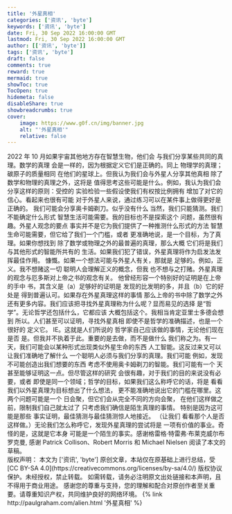 ```yaml
---
title: '外星真相'
categories: ['资讯', 'byte']
keywords: ['资讯', 'byte']
date: Fri, 30 Sep 2022 16:00:00 GMT
lastmod: Fri, 30 Sep 2022 16:00:00 GMT
author: [['资讯', 'byte']]
tags: ['资讯', 'byte']
draft: false 
comments: true
reward: true 
mermaid: true 
showToc: true 
TocOpen: true 
hidemeta: false 
disableShare: true 
showbreadcrumbs: true 
cover:
    image: https://www.g0f.cn/img/banner.jpg
    alt: "'外星真相'"
    relative: false
---
```


<div>
2022 年 10 月如果宇宙其他地方存在智慧生物，他们会
与我们分享某些共同的真理。数学的真理
会是一样的，因为根据定义它们是正确的。同上
物理学的真理；碳原子的质量相同
在他们的星球上。但我认为我们会与外星人分享其他真相
除了数学和物理的真理之外，这将是
值得思考这些可能是什么。例如，我认为我们会分享这样的原则：受控的
实验检验一些假设使我们有权按比例拥有
增加了对它的信心。看起来也很有可能
对于外星人来说，通过练习可以在某件事上做得更好是正确的。
我们可能会分享奥卡姆剃刀。似乎没有什么
当然，我们只能猜测。我们不能确定什么形式
智慧生活可能需要。我的目标也不是探索这个
问题，虽然很有趣。外星人观念的要点
事实并不是它为我们提供了一种推测什么形式的方法
智慧生命可能需要，但它给了我们一个门槛，或者
更准确地说，是一个目标，为了真理。如果你想找到
除了数学或物理之外的最普遍的真理，那么大概
它们将是我们与其他形式的智能所共有的
生活。如果我们犯了错误，外星真理将作为启发法发挥最佳作用。
慷慨。如果一个想法可能与外星人有关，那就是
足够的。例如，正义。我不想赌这一切
聪明人会理解正义的概念，但我
也不想与之打赌。外星真理的观念与厄多斯对上帝之书的观念有关。
他曾经形容一个特别好的证明是在上帝的手中
书，其含义是（a）足够好的证明是
发现的比发明的多，并且（b）它的好处是
得到普遍认可。如果存在外星真理这样的事情
那么上帝的书中除了数学之外还有更多内容。我们应该把寻找外星真理称为什么呢？显而易见的选择
是“哲学”。无论哲学还包括什么，它都应该
大概包括这个。我相当肯定亚里士多德会想到
所以。人们甚至可以证明，寻找外星真相
即使不是哲学的准确描述，也是一个很好的
定义它。 IE。这就是人们所说的
哲学家自己应该做的事情，无论他们现在是否
是。但我并不执着于此。重要的是去做，而不是做什么
我们称之为。有一天，我们可能会以某种形式出现类似外星生命的东西
人工智能。这反过来又可以让我们准确地了解什么
一个聪明人必须与我们分享的真理。我们可能
例如，发现不可能创造出我们想要的东西
考虑不使用奥卡姆剃刀的智能。我们可能有一个
天甚至能够证明这一点。但尽管这样的研究
会很有趣，对于我们的目的来说没有必要，或者
即使是同一个领域；哲学的目标，如果我们这么称呼它的话，将是
看看我们以外星真理为目标想出了什么想法，
更不能准确地说出它的门槛在哪里。这两个问题可能是一个
日会聚，但它们会从完全不同的方向会聚，
在他们这样做之前，限制我们自己就太过了
只考虑我们确信是陌生真理的事情。
特别是因为这可能是那些
事实证明，最佳猜测与最佳猜测惊人地接近。 （让我们
看看那个人是否这样做。）无论我们怎么称呼它，发现外星真理的尝试将是
一项有价值的事业。奇怪的是，这就是它本身
可能是一个陌生的事实。感谢格雷格·特雷弗·布莱克威尔布罗克曼,
感谢 Patrick Collison、Robert Morris 和 Michael Nielsen 阅读了本文的草稿。
</div>

<div>
版权声明：
本文为 ['资讯', 'byte'] 原创文章，本站仅在原基础上进行总结，受 [CC BY-SA 4.0](https://creativecommons.org/licenses/by-sa/4.0/) 版权协议保护。未经授权，禁止转载。
如需转载，请务必注明原文出处链接和本声明，且不得用于商业用途。
感谢您的尊重与支持，您的理解和配合对原创作者至关重要。请尊重知识产权，共同维护良好的网络环境。
{% link http://paulgraham.com/alien.html '外星真相' %}
</div>

